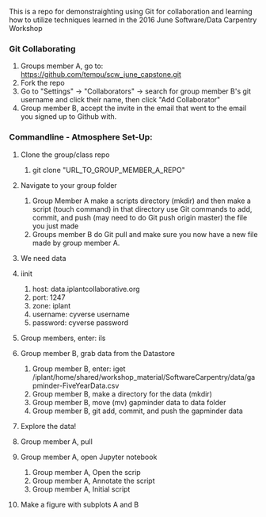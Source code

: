 This is a repo for demonstraighting using Git for collaboration and learning how to utilize techniques learned in the 2016 June Software/Data Carpentry Workshop

### Git Collaborating
1. Groups member A, go to: https://github.com/tempu/scw_june_capstone.git
2. Fork the repo
3. Go to "Settings" -> "Collaborators" -> search for group member B's git username and click their name, then click "Add Collaborator"
4. Group member B, accept the invite in the email that went to the email you signed up to Github with.

### Commandline - Atmosphere Set-Up:
1. Clone the group/class repo
   1. git clone "URL_TO_GROUP_MEMBER_A_REPO"

2. Navigate to your group folder
    1. Group Member A make a scripts directory (mkdir) and then make a script (touch command) in that directory use Git commands to add, commit, and push (may need to do Git push origin master) the file you just made
    2. Groups member B do Git pull and make sure you now have a new file made by group member A.

3. We need data

4. iinit
   1. host: data.iplantcollaborative.org
   2. port: 1247
   3. zone: iplant
   4. username: cyverse username
   5. password: cyverse password

5. Group members, enter: ils

6. Group member B, grab data from the Datastore
   1. Group member B, enter: iget /iplant/home/shared/workshop_material/SoftwareCarpentry/data/gapminder-FiveYearData.csv
   2. Group member B, make a directory for the data (mkdir)
   3. Group member B, move (mv) gapminder data to data folder
   4. Group member B, git add, commit, and push the gapminder data

7. Explore the data!

8. Group member A, pull

9. Group member A, open Jupyter notebook
   1. Group member A, Open the scrip
   2. Group member A, Annotate the script
   3. Group member A, Initial script

10. Make a figure with subplots A and B
